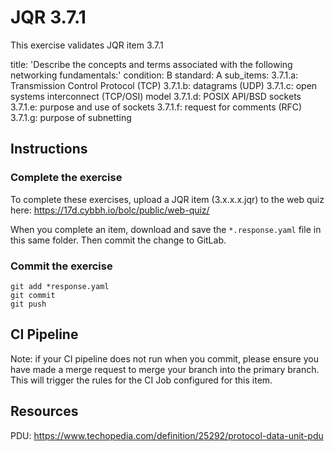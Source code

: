 # JQR 3.7.1


This exercise validates JQR item 3.7.1

title: 'Describe the concepts and terms associated with the following networking fundamentals:'
condition: B
standard: A
sub_items:
  3.7.1.a: Transmission Control Protocol (TCP)
  3.7.1.b: datagrams (UDP)
  3.7.1.c: open systems interconnect (TCP/OSI) model
  3.7.1.d: POSIX API/BSD sockets
  3.7.1.e: purpose and use of sockets
  3.7.1.f: request for  comments (RFC)
  3.7.1.g: purpose of subnetting



## Instructions

### Complete the exercise

To complete these exercises, upload a JQR item (3.x.x.x.jqr) to the web quiz here: https://17d.cybbh.io/bolc/public/web-quiz/

When you complete an item, download and save the `*.response.yaml` file in this same folder. Then commit the change to GitLab.

### Commit the exercise

```
git add *response.yaml
git commit
git push
```

## CI Pipeline

Note: if your CI pipeline does not run when you commit, please ensure you have made a merge request to merge
your branch into the primary branch. This will trigger the rules for the CI Job configured for this item.


## Resources

PDU: https://www.techopedia.com/definition/25292/protocol-data-unit-pdu
